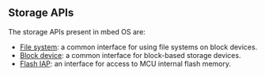 ## Storage APIs

The storage APIs present in mbed OS are:

* [File system](filesystem.md): a common interface for using file systems on block devices.
* [Block device](block_device.md): a common interface for block-based storage devices.
* [Flash IAP](flashiap.md): an interface for access to MCU internal flash memory.
